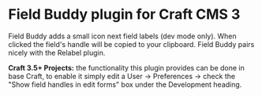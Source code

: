 # Field Buddy plugin for Craft CMS 3

Field Buddy adds a small icon next field labels (dev mode only). When clicked the field's handle will be copied to your clipboard. Field Buddy pairs nicely with the Relabel plugin.

**Craft 3.5+ Projects:** the functionality this plugin provides can be done in base Craft, to enable it simply edit a User -> Preferences -> check the "Show field handles in edit forms" box under the Development heading.
